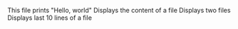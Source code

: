 This file prints "Hello, world"
Displays the content of a file
Displays two files
Displays last 10 lines of a file
